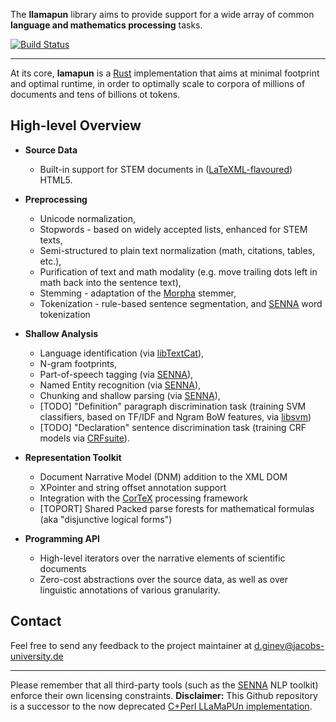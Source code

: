 The **llamapun** library aims to provide support for a wide array of common **language and mathematics processing** tasks.

[![Build Status](https://secure.travis-ci.org/KWARC/llamapun.png?branch=master)](http://travis-ci.org/KWARC/llamapun)

---
At its core, **lamapun** is a [Rust](http://rust-lang.org/) implementation that aims at minimal footprint and optimal runtime, in order to optimally scale to corpora of millions of documents and tens of billions ot tokens.

## High-level Overview
 * **Source Data**
   * Built-in support for STEM documents in ([LaTeXML-flavoured](https://github.com/brucemiller/LaTeXML/)) HTML5.
 * **Preprocessing**
   * Unicode normalization,
   * Stopwords - based on widely accepted lists, enhanced for STEM texts,
   * Semi-structured to plain text normalization (math, citations, tables, etc.),
   * Purification of text and math modality (e.g. move trailing dots left in math back into the sentence text),
   * Stemming - adaptation of the [Morpha](http://www.sussex.ac.uk/Users/johnca/morph.html) stemmer,
   * Tokenization - rule-based sentence segmentation, and [SENNA](http://ml.nec-labs.com/senna/) word tokenization
 
 * **Shallow Analysis**
   * Language identification (via [libTextCat](http://software.wise-guys.nl/libtextcat/)),
   * N-gram footprints,
   * Part-of-speech tagging (via [SENNA](http://ml.nec-labs.com/senna/)),
   * Named Entity recognition (via [SENNA](http://ml.nec-labs.com/senna/)),
   * Chunking and shallow parsing (via [SENNA](http://ml.nec-labs.com/senna/)),
   * [TODO] "Definition" paragraph discrimination task (training SVM classifiers, based on TF/IDF and Ngram BoW features, via [libsvm](https://github.com/cjlin1/libsvm))
   * [TODO] "Declaration" sentence discrimination task (training CRF models via [CRFsuite](http://www.chokkan.org/software/crfsuite/)).
 
 * **Representation Toolkit**
   * Document Narrative Model (DNM) addition to the XML DOM
   * XPointer and string offset annotation support
   * Integration with the [CorTeX](https://github.com/dginev/CorTeX) processing framework
   * [TOPORT] Shared Packed parse forests for mathematical formulas (aka "disjunctive logical forms")

 * **Programming API**
   * High-level iterators over the narrative elements of scientific documents
   * Zero-cost abstractions over the source data, as well as over linguistic annotations of various granularity.

 
## Contact
Feel free to send any feedback to the project maintainer at d.ginev@jacobs-university.de

---

Please remember that all third-party tools (such as the [SENNA](http://ml.nec-labs.com/senna/) NLP toolkit) enforce their own licensing constraints.
**Disclaimer:** This Github repository is a successor to the now deprecated [C+Perl LLaMaPUn implementation](https://github.com/KWARC/deprecated-LLaMaPUn).
